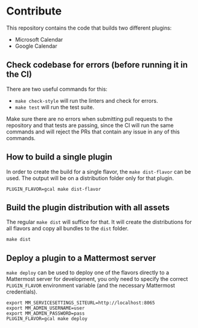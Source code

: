 # Contribute

This repository contains the code that builds two different plugins:
- Microsoft Calendar
- Google Calendar

## Check codebase for errors (before running it in the CI)

There are two useful commands for this:
- `make check-style` will run the linters and check for errors.
- `make test` will run the test suite.

Make sure there are no errors when submitting pull requests to the repository and that tests are passing, since the CI will run the same commands and will reject the PRs that contain any issue in any of this commands.

## How to build a single plugin

In order to create the build for a single flavor, the `make dist-flavor` can be used. The output will be on a distribution
folder only for that plugin.

```
PLUGIN_FLAVOR=gcal make dist-flavor
```

## Build the plugin distribution with all assets

The regular `make dist` will suffice for that. It will create the distributions for all flavors and copy all bundles to
the `dist` folder.

```
make dist
```

## Deploy a plugin to a Mattermost server

`make deploy` can be used to deploy one of the flavors directly to a Mattermost server for development, you only need to specify the correct `PLUGIN_FLAVOR` environment variable (and the necessary Mattermost credentials).

```
export MM_SERVICESETTINGS_SITEURL=http://localhost:8065
export MM_ADMIN_USERNAME=user
export MM_ADMIN_PASSWORD=pass
PLUGIN_FLAVOR=gcal make deploy
```
